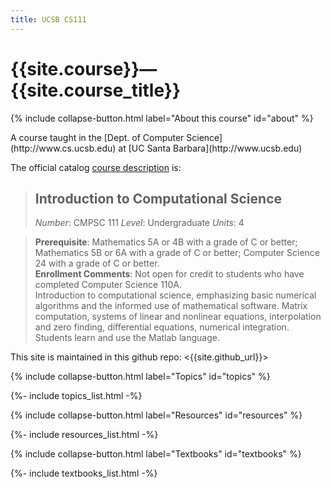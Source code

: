 ```yaml
---
title: UCSB CS111
---
```


# {{site.course}}&mdash;{{site.course_title}}

{% include collapse-button.html label="About this course" id="about" %}
<div class="collapse" id="about">
 <div class="card card-body" markdown="1">
A course taught 
in the [Dept. of Computer Science](http://www.cs.ucsb.edu) at
[UC Santa Barbara](http://www.ucsb.edu)

The official catalog [course description](http://www.cs.ucsb.edu/education/courses/cmpsc-111) is:


> ## Introduction to Computational Science
> *Number*: CMPSC 111
> *Level*: Undergraduate
> *Units*: 4
>

> **Prerequisite**: Mathematics 5A or 4B with a grade of C or better;
> Mathematics 5B or 6A with a grade of C or better; Computer Science
> 24 with a grade of C or better.<br>
> **Enrollment Comments**: Not open for credit to students who have completed Computer Science 110A.<br>
> Introduction to computational science, emphasizing basic numerical
> algorithms and the informed use of mathematical software. Matrix
> computation, systems of linear and nonlinear equations,
> interpolation and zero finding, differential equations, numerical
> integration. Students learn and use the Matlab language.


This site is maintained in this github repo: <{{site.github_url}}>

</div>
</div>

{% include collapse-button.html label="Topics" id="topics" %}
<div class="collapse" id="topics">
<div class="card card-body" markdown="1">
{%- include topics_list.html -%}
</div>
</div>


{% include collapse-button.html label="Resources" id="resources" %}
<div class="collapse" id="resources">
<div class="card card-body" markdown="1">
{%- include resources_list.html -%}
</div>
</div>

{% include collapse-button.html label="Textbooks" id="textbooks" %}
<div class="collapse" id="textbooks">
<div class="card card-body" markdown="1">
{%- include textbooks_list.html -%}
</div>
</div>
